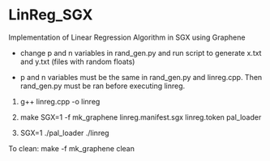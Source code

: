 # LinReg_SGX
Implementation of Linear Regression Algorithm in SGX using Graphene

- change p and n variables in rand_gen.py and run script to generate x.txt and y.txt (files with random floats)

- p and n variables must be the same in rand_gen.py and linreg.cpp. Then rand_gen.py must be ran before executing linreg.

1. g++ linreg.cpp -o linreg

2. make SGX=1 -f mk_graphene linreg.manifest.sgx linreg.token pal_loader

3. SGX=1 ./pal_loader ./linreg

To clean:
make -f mk_graphene clean
